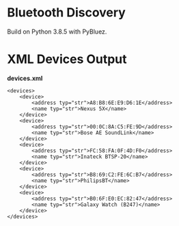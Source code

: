 # Bluetooth Discovery

Build on Python 3.8.5 with PyBluez.

# XML Devices Output
<b>devices.xml</b>
```
<devices>
	<device>
		<address typ="str">A8:B8:6E:E9:D6:1E</address>
		<name typ="str">Nexus 5X</name>
	</device>
	<device>
		<address typ="str">00:0C:8A:C5:FE:9D</address>
		<name typ="str">Bose AE SoundLink</name>
	</device>
	<device>
		<address typ="str">FC:58:FA:0F:4D:F0</address>
		<name typ="str">Inateck BTSP-20</name>
	</device>
	<device>
		<address typ="str">B8:69:C2:FE:6C:B7</address>
		<name typ="str">PhilipsBT</name>
	</device>
	<device>
		<address typ="str">B0:6F:E0:EC:82:47</address>
		<name typ="str">Galaxy Watch (B247)</name>
	</device>
</devices>
```

